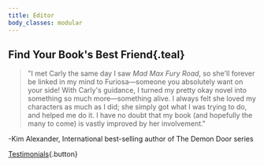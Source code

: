 ```yaml
---
title: Editor
body_classes: modular
---
```


## Find Your Book's Best Friend{.teal}

><span class="first-character">"I</span> met Carly the same day I saw _Mad Max Fury Road_, so she'll forever be linked in my mind to Furiosa&mdash;someone you absolutely want on your side! With Carly's guidance, I turned my pretty okay novel into something so much more&mdash;something alive. I always felt she loved my characters as much as I did; she simply got what I was trying to do, and helped me do it. I have no doubt that my book (and hopefully the many to come) is vastly improved by her involvement."

-Kim Alexander, International best-selling author of The Demon Door series

[Testimonials](/testimonials){.button}